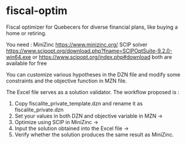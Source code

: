 # fiscal-optim
Fiscal optimizer for Quebecers for diverse financial plans, like buying a home or retiring. 

You need :
MiniZinc https://www.minizinc.org/
SCIP solver https://www.scipopt.org/download.php?fname=SCIPOptSuite-9.2.0-win64.exe or https://www.scipopt.org/index.php#download
both are available for free

You can customize various hypotheses in the DZN file and modify some constraints and the objective function in MZN file.

The Excel file serves as a solution validator. The workflow proposed is :
1. Copy fiscalite_private_template.dzn and rename it as fiscalite_private.dzn
2. Set your values in both DZN and objective variable in MZN ->
3. Optimize using SCIP in MiniZinc ->
4. Input the solution obtained into the Excel file ->
5. Verify whether the solution produces the same result as MiniZinc.